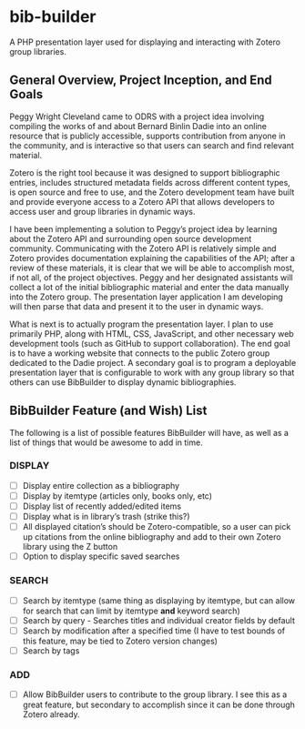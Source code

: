 # bib-builder
A PHP presentation layer used for displaying and interacting with Zotero group libraries.

## General Overview, Project Inception, and End Goals

Peggy Wright Cleveland came to ODRS with a project idea involving compiling the works of and about Bernard Binlin Dadie into an online resource that is publicly accessible, supports contribution from anyone in the community, and is interactive so that users can search and find relevant material.
 
Zotero is the right tool because it was designed to support bibliographic entries, includes structured metadata fields across different content types, is open source and free to use, and the Zotero development team have built and provide everyone access to a Zotero API that allows developers to access user and group libraries in dynamic ways.
 
I have been implementing a solution to Peggy’s project idea by learning about the Zotero API and surrounding open source development community.  Communicating with the Zotero API is relatively simple and Zotero provides documentation explaining the capabilities of the API; after a review of these materials, it is clear that we will be able to accomplish most, if not all, of the project objectives.  Peggy and her designated assistants will collect a lot of the initial bibliographic material and enter the data manually into the Zotero group.  The presentation layer application I am developing will then parse that data and present it to the user in dynamic ways.
 
What is next is to actually program the presentation layer.  I plan to use primarily PHP, along with HTML, CSS, JavaScript, and other necessary web development tools (such as GitHub to support collaboration).  The end goal is to have a working website that connects to the public Zotero group dedicated to the Dadie project.  A secondary goal is to program a deployable presentation layer that is configurable to work with any group library so that others can use BibBuilder to display dynamic bibliographies. 

## BibBuilder Feature (and Wish) List

The following is a list of possible features BibBuilder will have, as well as a list of things that would be awesome to add in time.

### DISPLAY
- [ ] Display entire collection as a bibliography
- [ ] Display by itemtype (articles only, books only, etc)
- [ ] Display list of recently added/edited items
- [ ] Display what is in library’s trash (strike this?)
- [ ] All displayed citation’s should be Zotero-compatible, so a user can pick up citations from the online bibliography and add to their own Zotero library using the Z button
- [ ] Option to display specific saved searches

### SEARCH
- [ ] Search by itemtype (same thing as displaying by itemtype, but can allow for search that can limit by itemtype **and** keyword search)
- [ ] Search by query - Searches titles and individual creator fields by default
- [ ] Search by modification after a specified time (I have to test bounds of this feature, may be tied to Zotero version changes)
- [ ] Search by tags

### ADD
- [ ] Allow BibBuilder users to contribute to the group library. I see this as a great feature, but secondary to accomplish since it can be done through Zotero already.


